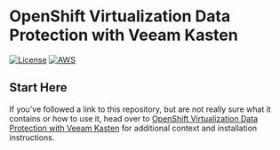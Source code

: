 # OpenShift Virtualization Data Protection with Veeam Kasten

[![License](https://img.shields.io/badge/License-Apache%202.0-blue.svg)](https://opensource.org/licenses/Apache-2.0)
[![AWS](https://img.shields.io/endpoint?url=https%3A%2F%2Fstorage.googleapis.com%2Fhcp-results%2Faegitops-aws-ci.json)](https://storage.googleapis.com/hcp-results/aegitops-aws-ci.json)

## Start Here

If you've followed a link to this repository, but are not really sure what it contains
or how to use it, head over to [OpenShift Virtualization Data Protection with Veeam Kasten](http://validatedpatterns.io/ansible-edge-gitops-kasten/)
for additional context and installation instructions.
